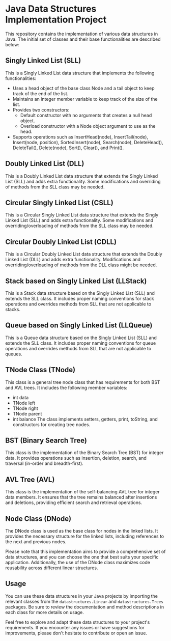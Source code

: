 # Java Data Structures Implementation Project

This repository contains the implementation of various data structures in Java. The initial set of classes and their base functionalities are described below:

## Singly Linked List (SLL)
This is a Singly Linked List data structure that implements the following functionalities:
- Uses a head object of the base class Node and a tail object to keep track of the end of the list.
- Maintains an integer member variable to keep track of the size of the list.
- Provides two constructors:
  - Default constructor with no arguments that creates a null head object.
  - Overload constructor with a Node object argument to use as the head.
- Supports operations such as InsertHead(node), InsertTail(node), Insert(node, position), SortedInsert(node), Search(node), DeleteHead(), DeleteTail(), Delete(node), Sort(), Clear(), and Print().

## Doubly Linked List (DLL)
This is a Doubly Linked List data structure that extends the Singly Linked List (SLL) and adds extra functionality. Some modifications and overriding of methods from the SLL class may be needed.

## Circular Singly Linked List (CSLL)
This is a Circular Singly Linked List data structure that extends the Singly Linked List (SLL) and adds extra functionality. Some modifications and overriding/overloading of methods from the SLL class may be needed.

## Circular Doubly Linked List (CDLL)
This is a Circular Doubly Linked List data structure that extends the Doubly Linked List (DLL) and adds extra functionality. Modifications and overriding/overloading of methods from the DLL class might be needed.

## Stack based on Singly Linked List (LLStack)
This is a Stack data structure based on the Singly Linked List (SLL) and extends the SLL class. It includes proper naming conventions for stack operations and overrides methods from SLL that are not applicable to stacks.

## Queue based on Singly Linked List (LLQueue)
This is a Queue data structure based on the Singly Linked List (SLL) and extends the SLL class. It includes proper naming conventions for queue operations and overrides methods from SLL that are not applicable to queues.

## TNode Class (TNode)
This class is a general tree node class that has requirements for both BST and AVL trees. It includes the following member variables:
- int data
- TNode left
- TNode right
- TNode parent
- int balance
The class implements setters, getters, print, toString, and constructors for creating tree nodes.

## BST (Binary Search Tree)
This class is the implementation of the Binary Search Tree (BST) for integer data. It provides operations such as insertion, deletion, search, and traversal (in-order and breadth-first).

## AVL Tree (AVL)
This class is the implementation of the self-balancing AVL tree for integer data members. It ensures that the tree remains balanced after insertions and deletions, providing efficient search and retrieval operations.

## Node Class (DNode)
The DNode class is used as the base class for nodes in the linked lists. It provides the necessary structure for the linked lists, including references to the next and previous nodes.

Please note that this implementation aims to provide a comprehensive set of data structures, and you can choose the one that best suits your specific application. Additionally, the use of the DNode class maximizes code reusability across different linear structures.

## Usage
You can use these data structures in your Java projects by importing the relevant classes from the `datastructures.Linear` and `datastructures.Trees` packages. Be sure to review the documentation and method descriptions in each class for more details on usage.

Feel free to explore and adapt these data structures to your project's requirements. If you encounter any issues or have suggestions for improvements, please don't hesitate to contribute or open an issue.
